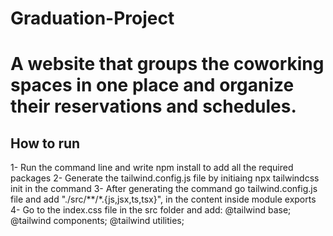 # Graduation-Project
A website that groups the coworking spaces in one place and organize their reservations and schedules.
=======
## How to run
1- Run the command line and write npm install to add all the required packages
2- Generate the tailwind.config.js file by initiaing npx tailwindcss init in the command
3- After generating the command go tailwind.config.js file and add "./src/**/*.{js,jsx,ts,tsx}", in the content inside module exports
4- Go to the index.css file in the src folder and add: 
    @tailwind base;
    @tailwind components;
    @tailwind utilities;

